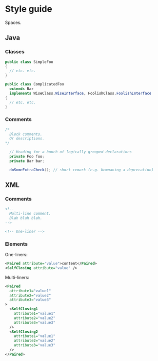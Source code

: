 # Style guide

Spaces.


## Java

### Classes

```java
public class SimpleFoo
{
  // etc. etc.
}
```

```java
public class ComplicatedFoo
  extends Bar
  implements WiseClass.WiseInterface, FoolishClass.FoolishInterface
{
  // etc. etc.
}
```

### Comments

```java
/*
  Block comments.
  Or descriptions.
*/
```

```java
  // Heading for a bunch of logically grouped declarations
  private Foo foo;
  private Bar bar;
```

```java
  doSomeExtraCheck(); // short remark (e.g. bemoaning a deprecation)
```


## XML

### Comments

```xml
<!--
  Multi-line comment.
  Blah blah blah.
-->
```

```xml
<!-- One-liner -->
```

### Elements

One-liners:

```xml
<Paired attribute="value">content</Paired>
<SelfClosing attribute="value" />
```

Multi-liners:

```xml
<Paired
  attribute1="value1"
  attribute2="value2"
  attribute3="value3"
>
  <SelfClosing1
    attribute1="value1"
    attribute2="value2"
    attribute3="value3"
  />
  <SelfClosing2
    attribute1="value1"
    attribute2="value2"
    attribute3="value3"
  />
</Paired>
```
